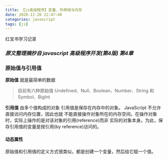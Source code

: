 ```yaml
---
title: 【js高级程序】变量、作用域与内存
date: 2020-11-26 22:47:48
categories: javascript
tags: [js]
---
```


红宝书学习记录

### *原文整理摘抄自 javascript 高级程序开发(第4版) 第4章*

### 原始值与引用值
**原始值** 就是最简单的数据
> 目前有六种原始值 Undefined、Null、Boolean、Number、String 和 Symbol、BigInt

**引用值** 由多个值构成的对象
引用值是保存在内存中的对象。
JavaScript 不允许直接访问内存位置，因此也就 不能直接操作对象所在的内存空间。在操作对象时，实际上操作的是对该对象的引用(reference)而非 实际的对象本身。为此，保存引用值的变量是按引用(by reference)访问的。

#### 动态属性
原始值和引用值的定义方式很类似，都是创建一个变量，然后给它赋一个值。
